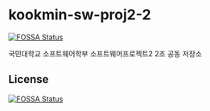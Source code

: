 # kookmin-sw-proj2-2
[![FOSSA Status](https://app.fossa.io/api/projects/git%2Bgithub.com%2Fminwook-shin%2Fkookmin-sw-proj2-2.svg?type=shield)](https://app.fossa.io/projects/git%2Bgithub.com%2Fminwook-shin%2Fkookmin-sw-proj2-2?ref=badge_shield)

국민대학교 소프트웨어학부 소프트웨어프로젝트2 2조 공동 저장소


## License
[![FOSSA Status](https://app.fossa.io/api/projects/git%2Bgithub.com%2Fminwook-shin%2Fkookmin-sw-proj2-2.svg?type=large)](https://app.fossa.io/projects/git%2Bgithub.com%2Fminwook-shin%2Fkookmin-sw-proj2-2?ref=badge_large)